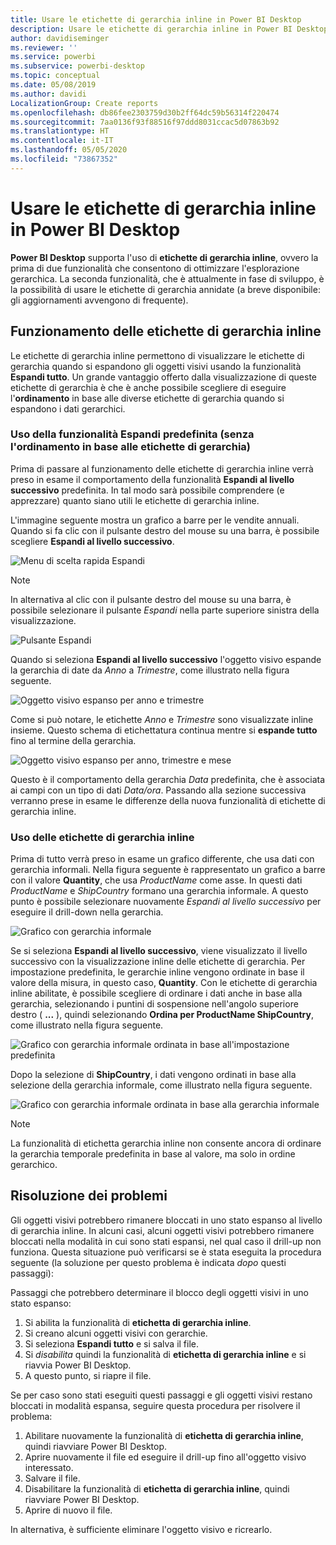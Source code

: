 ```yaml
---
title: Usare le etichette di gerarchia inline in Power BI Desktop
description: Usare le etichette di gerarchia inline in Power BI Desktop
author: davidiseminger
ms.reviewer: ''
ms.service: powerbi
ms.subservice: powerbi-desktop
ms.topic: conceptual
ms.date: 05/08/2019
ms.author: davidi
LocalizationGroup: Create reports
ms.openlocfilehash: db86fee2303759d30b2ff64dc59b56314f220474
ms.sourcegitcommit: 7aa0136f93f88516f97ddd8031ccac5d07863b92
ms.translationtype: HT
ms.contentlocale: it-IT
ms.lasthandoff: 05/05/2020
ms.locfileid: "73867352"
---
```

# <a name="use-inline-hierarchy-labels-in-power-bi-desktop"></a>Usare le etichette di gerarchia inline in Power BI Desktop
**Power BI Desktop** supporta l'uso di **etichette di gerarchia inline**, ovvero la prima di due funzionalità che consentono di ottimizzare l'esplorazione gerarchica. La seconda funzionalità, che è attualmente in fase di sviluppo, è la possibilità di usare le etichette di gerarchia annidate (a breve disponibile: gli aggiornamenti avvengono di frequente).   

## <a name="how-inline-hierarchy-labels-work"></a>Funzionamento delle etichette di gerarchia inline
Le etichette di gerarchia inline permettono di visualizzare le etichette di gerarchia quando si espandono gli oggetti visivi usando la funzionalità **Espandi tutto**. Un grande vantaggio offerto dalla visualizzazione di queste etichette di gerarchia è che è anche possibile scegliere di eseguire l'**ordinamento** in base alle diverse etichette di gerarchia quando si espandono i dati gerarchici.

### <a name="using-the-built-in-expand-feature-without-sorting-by-hierarchy-labels"></a>Uso della funzionalità Espandi predefinita (senza l'ordinamento in base alle etichette di gerarchia)
Prima di passare al funzionamento delle etichette di gerarchia inline verrà preso in esame il comportamento della funzionalità **Espandi al livello successivo** predefinita. In tal modo sarà possibile comprendere (e apprezzare) quanto siano utili le etichette di gerarchia inline.

L'immagine seguente mostra un grafico a barre per le vendite annuali. Quando si fa clic con il pulsante destro del mouse su una barra, è possibile scegliere **Espandi al livello successivo**.

![Menu di scelta rapida Espandi](media/desktop-inline-hierarchy-labels/desktop-inline-hierarchy-labels-menu.png)

> [!NOTE]
> In alternativa al clic con il pulsante destro del mouse su una barra, è possibile selezionare il pulsante *Espandi* nella parte superiore sinistra della visualizzazione.

  ![Pulsante Espandi](media/desktop-inline-hierarchy-labels/desktop-inline-hierarchy-labels-expand-button-finger.png)


Quando si seleziona **Espandi al livello successivo** l'oggetto visivo espande la gerarchia di date da *Anno* a *Trimestre*, come illustrato nella figura seguente.

![Oggetto visivo espanso per anno e trimestre](media/desktop-inline-hierarchy-labels/desktop-inline-hierarchy-labels-qty-year-quarter.png)

Come si può notare, le etichette *Anno* e *Trimestre* sono visualizzate inline insieme. Questo schema di etichettatura continua mentre si **espande tutto** fino al termine della gerarchia.

![Oggetto visivo espanso per anno, trimestre e mese](media/desktop-inline-hierarchy-labels/desktop-inline-hierarchy-labels-qty-year-quarter-month.png)

Questo è il comportamento della gerarchia *Data* predefinita, che è associata ai campi con un tipo di dati *Data/ora*. Passando alla sezione successiva verranno prese in esame le differenze della nuova funzionalità di etichette di gerarchia inline.

### <a name="using-inline-hierarchy-labels"></a>Uso delle etichette di gerarchia inline
Prima di tutto verrà preso in esame un grafico differente, che usa dati con gerarchia informali. Nella figura seguente è rappresentato un grafico a barre con il valore **Quantity**, che usa *ProductName* come asse. In questi dati *ProductName* e *ShipCountry* formano una gerarchia informale. A questo punto è possibile selezionare nuovamente *Espandi al livello successivo* per eseguire il drill-down nella gerarchia.

![Grafico con gerarchia informale](media/desktop-inline-hierarchy-labels/desktop-inline-hierarchy-labels-informal-top-expand.png)

Se si seleziona **Espandi al livello successivo**, viene visualizzato il livello successivo con la visualizzazione inline delle etichette di gerarchia. Per impostazione predefinita, le gerarchie inline vengono ordinate in base il valore della misura, in questo caso, **Quantity**. Con le etichette di gerarchia inline abilitate, è possibile scegliere di ordinare i dati anche in base alla gerarchia, selezionando i puntini di sospensione nell'angolo superiore destro ( **...** ), quindi selezionando **Ordina per ProductName ShipCountry**, come illustrato nella figura seguente.

![Grafico con gerarchia informale ordinata in base all'impostazione predefinita](media/desktop-inline-hierarchy-labels/desktop-inline-hierarchy-labels-informal-sort-quantity.png)

Dopo la selezione di **ShipCountry**, i dati vengono ordinati in base alla selezione della gerarchia informale, come illustrato nella figura seguente.

![Grafico con gerarchia informale ordinata in base alla gerarchia informale](media/desktop-inline-hierarchy-labels/desktop-inline-hierarchy-labels-informal-sorted.png)

> [!NOTE]
> La funzionalità di etichetta gerarchia inline non consente ancora di ordinare la gerarchia temporale predefinita in base al valore, ma solo in ordine gerarchico.
> 
> 

## <a name="troubleshooting"></a>Risoluzione dei problemi
Gli oggetti visivi potrebbero rimanere bloccati in uno stato espanso al livello di gerarchia inline. In alcuni casi, alcuni oggetti visivi potrebbero rimanere bloccati nella modalità in cui sono stati espansi, nel qual caso il drill-up non funziona. Questa situazione può verificarsi se è stata eseguita la procedura seguente (la soluzione per questo problema è indicata *dopo* questi passaggi):

Passaggi che potrebbero determinare il blocco degli oggetti visivi in uno stato espanso:

1. Si abilita la funzionalità di **etichetta di gerarchia inline**.
2. Si creano alcuni oggetti visivi con gerarchie.
3. Si seleziona **Espandi tutto** e si salva il file.
4. Si *disabilita* quindi la funzionalità di **etichetta di gerarchia inline** e si riavvia Power BI Desktop.
5. A questo punto, si riapre il file.

Se per caso sono stati eseguiti questi passaggi e gli oggetti visivi restano bloccati in modalità espansa, seguire questa procedura per risolvere il problema:

1. Abilitare nuovamente la funzionalità di **etichetta di gerarchia inline**, quindi riavviare Power BI Desktop.
2. Aprire nuovamente il file ed eseguire il drill-up fino all'oggetto visivo interessato.
3. Salvare il file.
4. Disabilitare la funzionalità di **etichetta di gerarchia inline**, quindi riavviare Power BI Desktop.
5. Aprire di nuovo il file.

In alternativa, è sufficiente eliminare l'oggetto visivo e ricrearlo.

